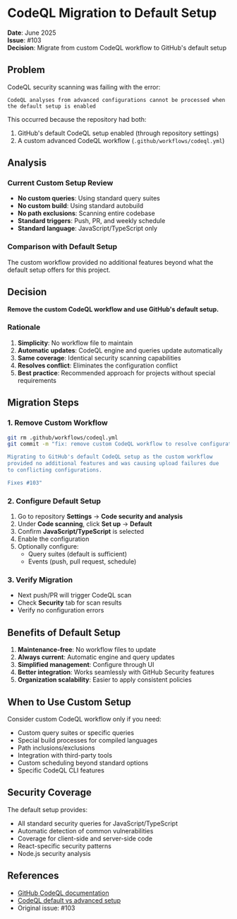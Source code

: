 # CodeQL Migration to Default Setup

**Date**: June 2025  
**Issue**: #103  
**Decision**: Migrate from custom CodeQL workflow to GitHub's default setup  

## Problem

CodeQL security scanning was failing with the error:
```
CodeQL analyses from advanced configurations cannot be processed when the default setup is enabled
```

This occurred because the repository had both:
1. GitHub's default CodeQL setup enabled (through repository settings)
2. A custom advanced CodeQL workflow (`.github/workflows/codeql.yml`)

## Analysis

### Current Custom Setup Review
- **No custom queries**: Using standard query suites
- **No custom build**: Using standard autobuild
- **No path exclusions**: Scanning entire codebase
- **Standard triggers**: Push, PR, and weekly schedule
- **Standard language**: JavaScript/TypeScript only

### Comparison with Default Setup
The custom workflow provided no additional features beyond what the default setup offers for this project.

## Decision

**Remove the custom CodeQL workflow and use GitHub's default setup.**

### Rationale
1. **Simplicity**: No workflow file to maintain
2. **Automatic updates**: CodeQL engine and queries update automatically
3. **Same coverage**: Identical security scanning capabilities
4. **Resolves conflict**: Eliminates the configuration conflict
5. **Best practice**: Recommended approach for projects without special requirements

## Migration Steps

### 1. Remove Custom Workflow
```bash
git rm .github/workflows/codeql.yml
git commit -m "fix: remove custom CodeQL workflow to resolve configuration conflict

Migrating to GitHub's default CodeQL setup as the custom workflow
provided no additional features and was causing upload failures due
to conflicting configurations.

Fixes #103"
```

### 2. Configure Default Setup
1. Go to repository **Settings** → **Code security and analysis**
2. Under **Code scanning**, click **Set up** → **Default**
3. Confirm **JavaScript/TypeScript** is selected
4. Enable the configuration
5. Optionally configure:
   - Query suites (default is sufficient)
   - Events (push, pull request, schedule)

### 3. Verify Migration
- Next push/PR will trigger CodeQL scan
- Check **Security** tab for scan results
- Verify no configuration errors

## Benefits of Default Setup

1. **Maintenance-free**: No workflow files to update
2. **Always current**: Automatic engine and query updates
3. **Simplified management**: Configure through UI
4. **Better integration**: Works seamlessly with GitHub Security features
5. **Organization scalability**: Easier to apply consistent policies

## When to Use Custom Setup

Consider custom CodeQL workflow only if you need:
- Custom query suites or specific queries
- Special build processes for compiled languages
- Path inclusions/exclusions
- Integration with third-party tools
- Custom scheduling beyond standard options
- Specific CodeQL CLI features

## Security Coverage

The default setup provides:
- All standard security queries for JavaScript/TypeScript
- Automatic detection of common vulnerabilities
- Coverage for client-side and server-side code
- React-specific security patterns
- Node.js security analysis

## References

- [GitHub CodeQL documentation](https://docs.github.com/en/code-security/code-scanning/automatically-scanning-your-code-for-vulnerabilities-and-errors/configuring-code-scanning-for-a-repository)
- [CodeQL default vs advanced setup](https://docs.github.com/en/code-security/code-scanning/automatically-scanning-your-code-for-vulnerabilities-and-errors/configuring-default-setup-for-code-scanning)
- Original issue: #103